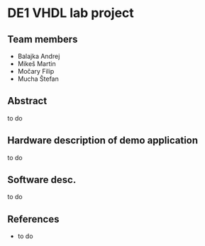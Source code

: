 # DE1 VHDL lab project
## Team members
- Balajka Andrej
- Mikeš Martin
- Močary Filip
- Mucha Štefan

## Abstract
to do
## Hardware description of demo application
to do

## Software desc.
to do

## References
- to do
